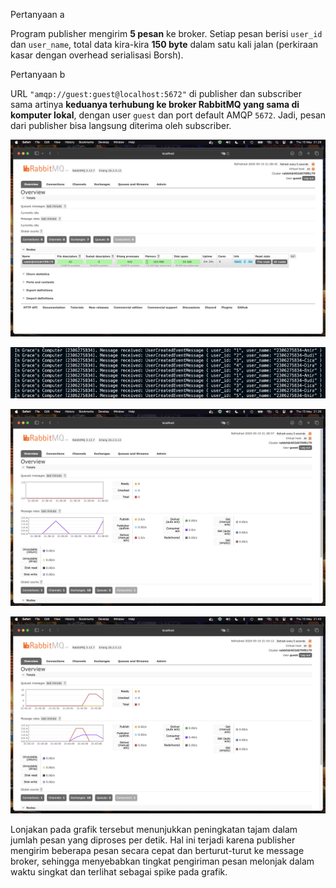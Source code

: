 Pertanyaan a

Program publisher mengirim **5 pesan** ke broker.
Setiap pesan berisi `user_id` dan `user_name`, total data kira-kira **150 byte** dalam satu kali jalan (perkiraan kasar dengan overhead serialisasi Borsh).


Pertanyaan b

URL `"amqp://guest:guest@localhost:5672"` di publisher dan subscriber sama artinya **keduanya terhubung ke broker RabbitMQ yang sama di komputer lokal**, dengan user `guest` dan port default AMQP `5672`. Jadi, pesan dari publisher bisa langsung diterima oleh subscriber.

![Screenshot](./Screenshot%202025-05-15%20at%2021.28.45.png)

![Screenshot](./cape.png)

![Screenshot](./image-3.png)

![Screenshot](./image-4.png)

Lonjakan pada grafik tersebut menunjukkan peningkatan tajam dalam jumlah pesan yang diproses per detik. Hal ini terjadi karena publisher mengirim beberapa pesan secara cepat dan berturut-turut ke message broker, sehingga menyebabkan tingkat pengiriman pesan melonjak dalam waktu singkat dan terlihat sebagai spike pada grafik.